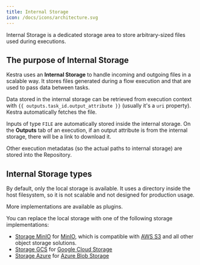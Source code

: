 ```yaml
---
title: Internal Storage
icon: /docs/icons/architecture.svg
---
```


Internal Storage is a dedicated storage area to store arbitrary-sized files used during executions.

## The purpose of Internal Storage

Kestra uses an **Internal Storage** to handle incoming and outgoing files in a scalable way. It stores files generated during a flow execution and that are used to pass data between tasks.

Data stored in the internal storage can be retrieved from execution context with `{{ outputs.task_id.output_attribute }}` (usually it's a `uri` property). Kestra automatically fetches the file.

Inputs of type `FILE` are automatically stored inside the internal storage. 
On the **Outputs** tab of an execution, if an output attribute is from the internal storage, there will be a link to download it.


Other execution metadatas (so the actual paths to internal storage) are stored into the Repository.


## Internal Storage types

By default, only the local storage is available. It uses a directory inside the host filesystem, so it is not scalable and not designed for production usage.

More implementations are available as plugins.

You can replace the local storage with one of the following storage implementations:
- [Storage MinIO](https://github.com/kestra-io/storage-minio) for [MinIO](https://min.io/), which is compatible with [AWS S3](https://aws.amazon.com/s3/) and all other object storage solutions.
- [Storage GCS](https://github.com/kestra-io/storage-gcs) for [Google Cloud Storage](https://cloud.google.com/storage)
- [Storage Azure](https://github.com/kestra-io/storage-azure) for [Azure Blob Storage](https://azure.microsoft.com/en-us/services/storage/blobs/)
